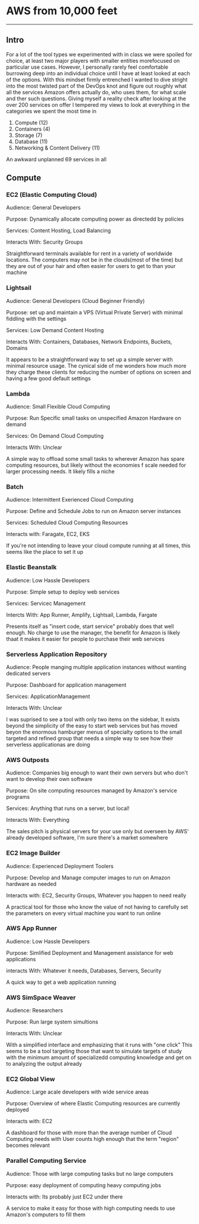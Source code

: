 
# AWS from 10,000 feet

---

## Intro

For a lot of the tool types we experimented with in class we were spoiled for choice, at least two major players with
smaller entities morefocused on particular use cases. However, I personally rarely feel comfortable burrowing deep into
an individual choice until I have at least looked at each of the options. With this mindset firmly entrenched I wanted 
to dive stright into the most twisted part of the DevOps knot and figure out roughly what all the services Amazon offers 
actually do, who uses them, for what scale and ther such questions. Giving myself a reality check after looking at the 
over 200 services on offer I tempered my views to look at everything in the categories we spent the most time in
  1. Compute (12)
  2. Containers (4)
  3. Storage (7)
  4. Database (11)
  5. Networking & Content Delivery (11)

An awkward unplanned 69 services in all

## Compute

### EC2 (Elastic Computing Cloud)

Audience: General Developers

Purpose: Dynamically allocate computing power as directedd by policies

Services: Content Hosting, Load Balancing 

Interacts With: Security Groups 

Straightforward terminals available for rent in a variety of worldwide locations. The computers may not be in the 
clouds(most of the time) but they are out of your hair and often easier for users to get to than your machine

### Lightsail

Audience: General Developers (Cloud Beginner Friendly)

Purpose: set up and maintain a VPS (Virtual Private Server) with minimal fiddling with the settings

Services: Low Demand Content Hosting

Interacts With: Containers, Databases, Network Endpoints, Buckets, Domains

It appears to be a straightforward way to set up a simple server with minimal resource usage. The cynical side of me 
wonders how much more they charge these clients for reducing the number of options on screen and having a few good 
default settings

### Lambda

Audience: Small Flexible Cloud Computing 

Purpose: Run Specific small tasks on unspecified Amazon Hardware on demand 

Services: On Demand Cloud Computing

Interacts With: Unclear

A simple way to offload some small tasks to wherever Amazon has spare computing resources, but likely without the 
economies f scale needed for larger processing needs. It likely fills a niche

### Batch

Audience: Intermittent Exerienced Cloud Computing

Purpose: Define and Schedule Jobs to run on Amazon server instances 

Services: Scheduled Cloud Computing Resources

Interacts with: Faragate, EC2, EKS

If you're not intending to leave your cloud compute running at all times, this seems like the place to set it up

### Elastic Beanstalk

Audience: Low Hassle Developers

Purpose: Simple setup to deploy web services

Services: Servicec Management

Intercts With: App Runner, Amplify, Lightsail, Lambda, Fargate

Presents itself as "insert code, start service" probably does that well enough. No charge to use the manager, the 
benefit for Amazon is likely thaat it makes it easier for people to purchase their web services

### Serverless Application Repository

Audience: People manging multiple application instances without wanting dedicated servers

Purpose: Dashboard for application management

Services: ApplicationManagement

Interacts With: Unclear

I was suprised to see a tool with only two items on the sidebar, It exists beyond the simplicity of the easy to start
web services but has moved beyon the enormous hamburger menus of specialty options to the small targeted and refined 
group that needs a simple way to see how their serverless applicationas are doing

### AWS Outposts

Audience: Companies big enough to want their own servers but who don't want to develop their own software

Purpose: On site computing resources managed by Amazon's service programs

Services: Anything that runs on a server, but local!

Interacts With: Everything

The sales pitch is physical servers for your use only but overseen by AWS' already developed software, I'm sure there's 
a market somewhere

### EC2 Image Builder

Audience: Experienced Deployment Toolers

Purpose: Develop and Manage computer images to run on Amazon hardware as needed

Interacts with: EC2, Security Groups, Whatever you happen to need really

A practical tool for those who know the value of not having to carefully set the parameters on every virtual machine 
you want to run online

### AWS App Runner

Audience: Low Hassle Developers

Purpose: Simlified Deployment and Management assistance for web applications

interacts With: Whatever it needs, Databases, Servers, Security

A quick way to get a web application running

### AWS SimSpace Weaver

Audience: Researchers

Purpose: Run large system simultions

Interacts With: Unclear

With a simplified interface and emphasizing that it runs with "one click" This seems to be a tool targeting those that
want to simulate targets of study with the minimum amount of specializedd computing knowledge and get on to analyzing 
the output already

### EC2 Global View

Audience: Large acale developers with wide service areas

Purpose: Overview of where Elastic Computing resources are currently deployed

Interacts with: EC2

A dashboard for those with more than the average number of Cloud Computing needs with User counts high enough that the
term "region" becomes relevant

### Parallel Computing Service

Audience: Those with large computing tasks but no large computers

Purpose: easy deployment of computing heavy computing jobs

Interacts with: Its probably just EC2 under there

A service to make it easy for those with high computing needs to use Amazon's computers to fill them
